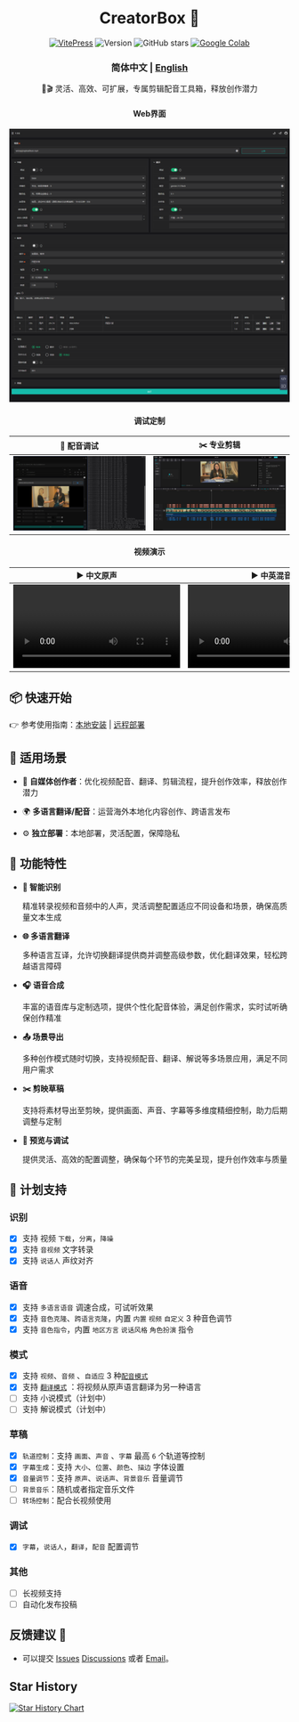 <div align="center">
<h1 align="center">CreatorBox 💸</h1>

<!-- <p align="center">
  <a href="https://github.com/xiesx123/CreatorBox/stargazers">
    <img src="https://img.shields.io/badge/Stars-%E2%9D%A4-red?style=for-the-badge" alt="Stargazers">
  </a>
</p> -->
[![VitePress](https://img.shields.io/badge/Vitepress-doc-646CFF?logo=markdown&logoColor=white)](https://xiesx123.github.io/CreatorBox)
![Version](https://img.shields.io/badge/version-v1.0.6-blue)
![GitHub stars](https://img.shields.io/github/stars/xiesx123/CreatorBox)
[![Google Colab](https://img.shields.io/badge/Google_Colab-Running-yellow?logo=googlecolab&)](https://colab.research.google.com/drive/1VFN9991PEg2mRWWwdKhAdAmQyut7Wfu5?usp=sharing)

<h3>简体中文 | <a href="README_EN.md">English</a></h3>

🚀🎬 灵活、高效、可扩展，专属剪辑配音工具箱，释放创作潜力

<h4>Web界面</h4>

![](docs/images/main.jpg)

<h4>调试定制</h4>

<table>
    <thead>
        <tr>
            <th align="center"><g-emoji class="g-emoji" alias="arrow_forward">🔧</g-emoji> 配音调试</th>
            <th align="center"><g-emoji class="g-emoji" alias="arrow_forward">✂️</g-emoji> 专业剪辑</th>
        </tr>
    </thead>
    <tbody>
        <tr>
            <td align="center">
                <a href="https://www.bilibili.com/video/BV1gyfNYsEdk/?t=56s">
                    <img src="docs/images/debug.jpg" alt="点击观看视频">
                </a>
            </td>
            <td align="center">
                <a href="https://www.bilibili.com/video/BV1gyfNYsEdk/?t=56s">
                  <img src="docs/images/jianying.jpg" alt="点击观看视频">
                </a>
            </td>
        </tr>
    </tbody>
</table>

<h4>视频演示</h4>

<table>
    <thead>
        <tr>
            <th align="center"><g-emoji class="g-emoji" alias="arrow_forward">▶️ 中文原声</th>
            <th align="center"><g-emoji class="g-emoji" alias="arrow_forward">▶️ 中英混音</th>
        </tr>
    </thead>
    <tbody>
        <tr>
            <td align="center"><video
                    src="https://github.com/user-attachments/assets/5e6371f4-4b46-4e31-b5a3-01c1df844be3"></video></td>
            <td align="center"><video
                    src="https://github.com/user-attachments/assets/91608e30-6e73-4f7d-844b-f7504ee23da6"></video></td>
        </tr>
    </tbody>
</table>

</div>

## 📦 快速开始

👉 参考使用指南：[本地安装](https://xiesx123.github.io/CreatorBox/deploy-local) | [远程部署](https://xiesx123.github.io/CreatorBox/deploy-colab)


## 🎨 适用场景

- 🎥 **自媒体创作者**：优化视频配音、翻译、剪辑流程，提升创作效率，释放创作潜力

- 🌍 **多语言翻译/配音**：运营海外本地化内容创作、跨语言发布

- ⚙️ **独立部署**：本地部署，灵活配置，保障隐私

## 🎯 功能特性

- **🎤 智能识别**

  精准转录视频和音频中的人声，灵活调整配置适应不同设备和场景，确保高质量文本生成

- **🌐 多语言翻译**

  多种语言互译，允许切换翻译提供商并调整高级参数，优化翻译效果，轻松跨越语言障碍

- **🎧 语音合成**

  丰富的语音库与定制选项，提供个性化配音体验，满足创作需求，实时试听确保创作精准

- **📤 场景导出**

  多种创作模式随时切换，支持视频配音、翻译、解说等多场景应用，满足不同用户需求

- **✂️ 剪映草稿**

  支持将素材导出至剪映，提供画面、声音、字幕等多维度精细控制，助力后期调整与定制

- **🔧 预览与调试**

  提供灵活、高效的配置调整，确保每个环节的完美呈现，提升创作效率与质量

## 📅 计划支持

### 识别

- [x] 支持 视频 `下载`，`分离`，`降噪`
- [x] 支持 `音视频` 文字转录
- [x] 支持 `说话人` 声纹对齐

### 语音

- [x] 支持 `多语言语音` 调速合成，可试听效果
- [x] 支持 `音色克隆`、`跨语言克隆`，内置 `内置` `视频` `自定义` 3 种音色调节
- [x] 支持 `音色指令`，内置 `地区方言` `说话风格` `角色扮演` 指令

### 模式

- [x] 支持 `视频`、`音频` 、`自适应` 3 种[`配音模式`](https://github.com/xiesx123/CreatorBox/discussions/2)
- [x] 支持 [`翻译模式`](https://github.com/xiesx123/CreatorBox/discussions/1) ：将视频从原声语言翻译为另一种语言
- [ ] 支持 小说模式（计划中）
- [ ] 支持 解说模式（计划中）

### 草稿

- [x] `轨道控制`：支持 `画面`、`声音` 、`字幕` 最高 `6` 个轨道等控制
- [x] `字幕生成`：支持 `大小`、`位置`、`颜色`、`描边` 字体设置
- [x] `音量调节`：支持 `原声`、`说话声`、`背景音乐` 音量调节
- [ ] `背景音乐`：随机或者指定音乐文件
- [ ] `转场控制`：配合长视频使用

### 调试

- [x] `字幕`，`说话人`，`翻译`，`配音` 配置调节

### 其他

- [ ] 长视频支持
- [ ] 自动化发布投稿

## 反馈建议 📢

- 可以提交 [Issues](https://github.com/xiesx123/CreatorBox/issues) [Discussions](https://github.com/xiesx123/CreatorBox/discussions)
  或者 [Email](mailto:xiesx123@gmail.com?subject=CreatoxBox%20Discussions&body=Hello,%20I%20would%20like%20to%20inquire%20about%20your%20project.%20Could%20you%20provide%20more%20details?)。

## Star History

[![Star History Chart](https://api.star-history.com/svg?repos=xiesx123/CreatorBox&type=Date)](https://star-history.com/#xiesx123/CreatorBox&Date)
